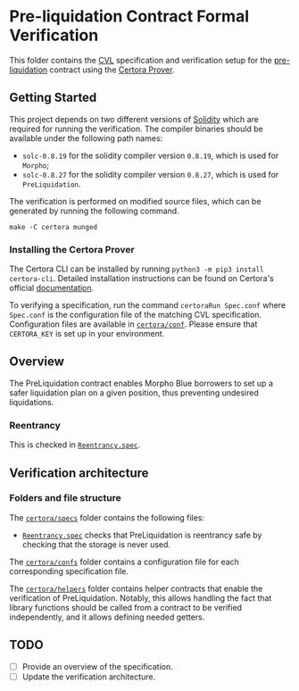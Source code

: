 # Pre-liquidation Contract Formal Verification

This folder contains the
[CVL](https://docs.certora.com/en/latest/docs/cvl/index.html)
specification and verification setup for the
[pre-liquidation](../src/PreLiquidation.sol) contract using the
[Certora Prover](https://www.certora.com/).

## Getting Started

This project depends on two different versions of
[Solidity](https://soliditylang.org/) which are required for running
the verification. The compiler binaries should be available under the
following path names:

  - `solc-0.8.19` for the solidity compiler version `0.8.19`, which is
    used for `Morpho`;
  - `solc-0.8.27` for the solidity compiler version `0.8.27`, which is
    used for `PreLiquidation`.

The verification is performed on modified source files, which can be
generated by running the following command.

``` shell
make -C certora munged
```

### Installing the Certora Prover

The Certora CLI can be installed by running `python3 -m pip3 install
certora-cli`. Detailed installation instructions can be found on
Certora's official
[documentation](https://docs.certora.com/en/latest/docs/user-guide/install.html).

To verifying a specification, run the command `certoraRun Spec.conf`
where `Spec.conf` is the configuration file of the matching CVL
specification. Configuration files are available in
[`certora/conf`](./confs). Please ensure that `CERTORA_KEY` is set up
in your environment.

## Overview

The PreLiquidation contract enables Morpho Blue borrowers to set up a
safer liquidation plan on a given position, thus preventing undesired
liquidations.

### Reentrancy

This is checked in [`Reentrancy.spec`](specs/Reentrancy.spec).

## Verification architecture

### Folders and file structure

The [`certora/specs`](specs) folder contains the following files:

- [`Reentrancy.spec`](specs/Reentrancy.spec) checks that
  PreLiquidation is reentrancy safe by checking that the storage is never
  used.

The [`certora/confs`](confs) folder contains a configuration file for
each corresponding specification file.

The [`certora/helpers`](helpers) folder contains helper contracts that
enable the verification of PreLiquidation. Notably, this allows
handling the fact that library functions should be called from a
contract to be verified independently, and it allows defining needed
getters.

## TODO

- [ ] Provide an overview of the specification.
- [ ] Update the verification architecture.
